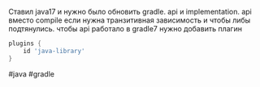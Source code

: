 Ставил java17 и нужно было обновить gradle.
api и implementation. api вместо compile если нужна транзитивная зависимость и чтобы либы подтянулись.
чтобы api работало в gradle7 нужно добавить плагин

```groovy
plugins {
    id 'java-library'
}
```

#java #gradle